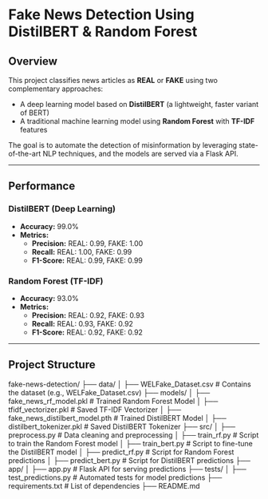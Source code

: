 # Fake News Detection Using DistilBERT & Random Forest

## Overview
This project classifies news articles as **REAL** or **FAKE** using two complementary approaches:
- A deep learning model based on **DistilBERT** (a lightweight, faster variant of BERT)
- A traditional machine learning model using **Random Forest** with **TF-IDF** features

The goal is to automate the detection of misinformation by leveraging state-of-the-art NLP techniques, and the models are served via a Flask API.

---

## Performance

### DistilBERT (Deep Learning)
- **Accuracy:** 99.0%
- **Metrics:**
  - **Precision:** REAL: 0.99, FAKE: 1.00
  - **Recall:** REAL: 1.00, FAKE: 0.99
  - **F1-Score:** REAL: 0.99, FAKE: 0.99

### Random Forest (TF-IDF)
- **Accuracy:** 93.0%
- **Metrics:**
  - **Precision:** REAL: 0.92, FAKE: 0.93
  - **Recall:** REAL: 0.93, FAKE: 0.92
  - **F1-Score:** REAL: 0.92, FAKE: 0.92

---

## Project Structure

fake-news-detection/ ├── data/ │ ├── WELFake_Dataset.csv # Contains the dataset (e.g., WELFake_Dataset.csv) ├── models/ │ ├── fake_news_rf_model.pkl # Trained Random Forest Model │ ├── tfidf_vectorizer.pkl # Saved TF-IDF Vectorizer │ ├── fake_news_distilbert_model.pth # Trained DistilBERT Model │ ├── distilbert_tokenizer.pkl # Saved DistilBERT Tokenizer ├── src/ │ ├── preprocess.py # Data cleaning and preprocessing │ ├── train_rf.py # Script to train the Random Forest model │ ├── train_bert.py # Script to fine-tune the DistilBERT model │ ├── predict_rf.py # Script for Random Forest predictions │ ├── predict_bert.py # Script for DistilBERT predictions ├── app/ │ ├── app.py # Flask API for serving predictions ├── tests/ │ ├── test_predictions.py # Automated tests for model predictions ├── requirements.txt # List of dependencies ├── README.md



